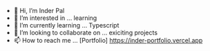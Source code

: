 - 👋 Hi, I’m Inder Pal
- 👀 I’m interested in ... learning
- 🌱 I’m currently learning ... Typescript
- 💞️ I’m looking to collaborate on ... exiciting projects
- 📫 How to reach me ... [Portfolio] https://inder-portfolio.vercel.app

<!---
CodeinIP/CodeinIP is a ✨ special ✨ repository because its `README.md` (this file) appears on your GitHub profile.
You can click the Preview link to take a look at your changes.
--->
